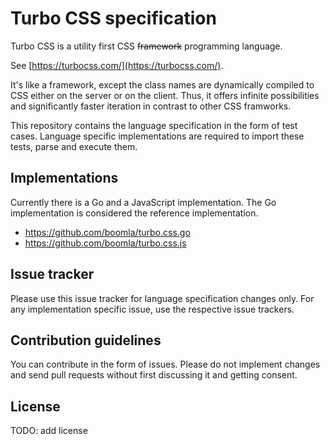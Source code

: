# Turbo CSS specification

Turbo CSS is a utility first CSS ~~framework~~ programming language.

See [https://turbocss.com/](https://turbocss.com/).

It's like a framework, except the class names are dynamically compiled
to CSS either on the server or on the client.
Thus, it offers infinite possibilities and significantly faster iteration
in contrast to other CSS framworks.

This repository contains the language specification in the form of test cases.
Language specific implementations are required to import these tests,
parse and execute them.


## Implementations

Currently there is a Go and a JavaScript implementation.
The Go implementation is considered the reference implementation.

- https://github.com/boomla/turbo.css.go
- https://github.com/boomla/turbo.css.js


## Issue tracker

Please use this issue tracker for language specification changes only.
For any implementation specific issue, use the respective issue trackers.


## Contribution guidelines

You can contribute in the form of issues.
Please do not implement changes and send pull requests without first
discussing it and getting consent.


## License

TODO: add license

